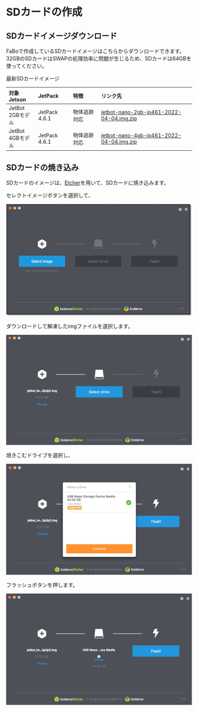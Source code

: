 # SDカードの作成

## SDカードイメージダウンロード

FaBoで作成しているSDカードイメージはこちらからダウンロードできます。  
32GBのSDカードはSWAPの処理効率に問題が生じるため、SDカードは64GBを使ってください。

最新SDカードイメージ

| 対象Jetson | JetPack | 特徴 | リンク先 |
|:-----------|:------------|:------------|:------------|
| JetBot<br>2GBモデル | JetPack 4.6.1 | 物体追跡対応 | [jetbot-nano-2gb-jp461-2022-04-04.img.zip](https://drive.google.com/file/d/12aj_Vwelpvm0ArkX6wmAJdFwTIPdep9B/view?usp=sharing) |
| JetBot<br>4GBモデル | JetPack 4.6.1 | 物体追跡対応 | [jetbot-nano-4gb-jp461-2022-04-04.img.zip](https://drive.google.com/file/d/1ShckeoY6sm1z-tQhCJHdgNdVnDF3ALE0/view?usp=sharing) |


## SDカードの焼き込み

SDカードのイメージは、[Etcher](https://www.balena.io/etcher/)を用いて、SDカードに焼き込みます。

セレクトイメージボタンを選択して、

![](./img/sd001.png)

ダウンロードして解凍したimgファイルを選択します。

![](./img/sd003.png)

焼きこむドライブを選択し、

![](./img/sd004.png)

フラッシュボタンを押します。

![](./img/sd005.png)

